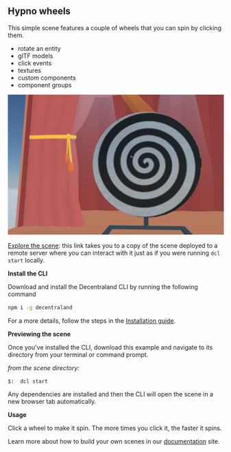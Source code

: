 ## Hypno wheels

This simple scene features a couple of wheels that you can spin by clicking them. 

- rotate an entity
- glTF models
- click events
- textures
- custom components 
- component groups

![](screenshot/screenshot.png)


[Explore the scene](https://hypno-wheels-owyfnqfimw.now.sh/?position=0%2C-1): this link takes you to a copy of the scene deployed to a remote server where you can interact with it just as if you were running `dcl start` locally.


**Install the CLI**

Download and install the Decentraland CLI by running the following command

```bash
npm i -g decentraland
```

For a more details, follow the steps in the [Installation guide](https://docs.decentraland.org/documentation/installation-guide/).


**Previewing the scene**

Once you've installed the CLI, download this example and navigate to its directory from your terminal or command prompt.

_from the scene directory:_

```
$:  dcl start
```

Any dependencies are installed and then the CLI will open the scene in a new browser tab automatically.

**Usage**

Click a wheel to make it spin. The more times you click it, the faster it spins.

Learn more about how to build your own scenes in our [documentation](https://docs.decentraland.org/) site.
